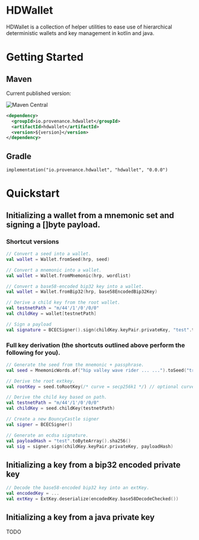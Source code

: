 # HDWallet

HDWallet is a collection of helper utilities to ease use of hierarchical deterministic wallets and key management in kotlin and java.

# Getting Started

## Maven

Current published version:

![Maven Central](https://maven-badges.herokuapp.com/maven-central/io.provenance.hdwallet/hdwallet/badge.svg)

```xml
<dependency>
  <groupId>io.provenance.hdwallet</groupId>
  <artifactId>hdwallet</artifactId>
  <version>${version}</version>
</dependency>
```

## Gradle

```
implementation("io.provenance.hdwallet", "hdwallet", "0.0.0")
```

# Quickstart

## Initializing a wallet from a mnemonic set and signing a []byte payload.

### Shortcut versions

```kotlin
// Convert a seed into a wallet.
val wallet = Wallet.fromSeed(hrp, seed)

// Convert a mnemonic into a wallet.
val wallet = Wallet.fromMnemonic(hrp, wordlist)

// Convert a base58-encoded bip32 key into a wallet.
val wallet = Wallet.fromBip32(hrp, base58EncodedBip32Key)

// Derive a child key from the root wallet.
val testnetPath = "m/44'/1'/0'/0/0"
val childKey = wallet[testnetPath]

// Sign a payload
val signature = BCECSigner().sign(childKey.keyPair.privateKey, "test".toByteArray().sha256())
```

### Full key derivation (the shortcuts outlined above perform the following for you).

```kotlin
// Generate the seed from the mnemonic + passphrase.
val seed = MnemonicWords.of("hip valley wave rider ... ...").toSeed("trezor".toCharArray())

// Derive the root extkey.
val rootKey = seed.toRootKey(/* curve = secp256k1 */) // optional curve parameter, default: secp256k1

// Derive the child key based on path.
val testnetPath = "m/44'/1'/0'/0/0"
val childKey = seed.childKey(testnetPath)

// Create a new BouncyCastle signer
val signer = BCECSigner()

// Generate an ecdsa signature.
val payloadHash = "test".toByteArray().sha256()
val sig = signer.sign(childKey.keyPair.privateKey, payloadHash)
```

## Initializing a key from a bip32 encoded private key

```kotlin
// Decode the base58-encoded bip32 key into an extKey.
val encodedKey = ...
val extKey = ExtKey.deserialize(encodedKey.base58DecodeChecked())
```

## Initializing a key from a java private key

TODO

